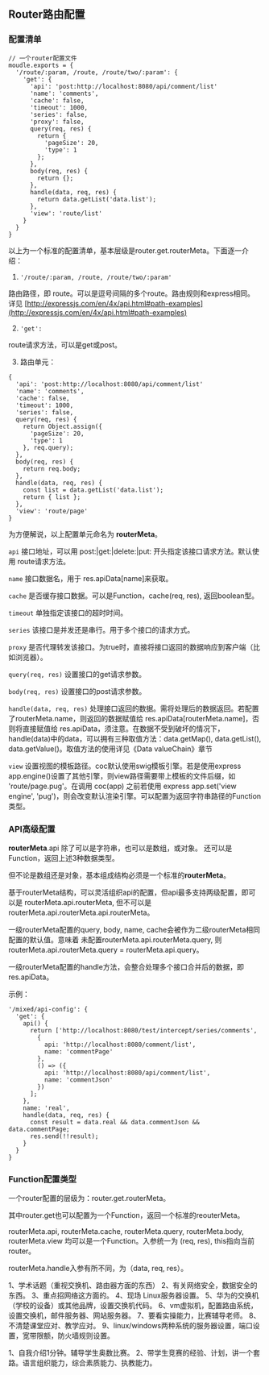 ## Router路由配置

### 配置清单
```
// 一个router配置文件
moudle.exports = {
  '/route/:param, /route, /route/two/:param': {
    'get': {
      'api': 'post:http://localhost:8080/api/comment/list'
      'name': 'comments',
      'cache': false,
      'timeout': 1000,
      'series': false,
      'proxy': false,
      query(req, res) {
        return {
          'pageSize': 20,
          'type': 1
        };
      },
      body(req, res) {
        return {};
      },
      handle(data, req, res) {
        return data.getList('data.list');
      },
      'view': 'route/list'
    }
  }
}
```

以上为一个标准的配置清单，基本层级是router.get.routerMeta。下面逐一介绍：

1. `'/route/:param, /route, /route/two/:param'`
  
  路由路径，即 route。可以是逗号间隔的多个route。路由规则和express相同。<br>
  详见 [http://expressjs.com/en/4x/api.html#path-examples](http://expressjs.com/en/4x/api.html#path-examples)
  
2. `'get':`

  route请求方法，可以是get或post。
  
3. 路由单元：
  
  ```
  {
    'api': 'post:http://localhost:8080/api/comment/list'
    'name': 'comments',
    'cache': false,
    'timeout': 1000,
    'series': false,
    query(req, res) {
      return Object.assign({
        'pageSize': 20,
        'type': 1
      }, req.query);
    },
    body(req, res) {
      return req.body;
    },
    handle(data, req, res) {
      const list = data.getList('data.list');
      return { list };
    },
    'view': 'route/page'
  }
  ```
  
  为方便解说，以上配置单元命名为 **routerMeta**。
  
  `api` 接口地址，可以用 post:|get:|delete:|put: 开头指定该接口请求方法。默认使用 route请求方法。
  
  `name` 接口数据名，用于 res.apiData[name]来获取。
  
  `cache` 是否缓存接口数据。可以是Function，cache(req, res), 返回boolean型。
  
  `timeout` 单独指定该接口的超时时间。
 
  `series` 该接口是并发还是串行。用于多个接口的请求方式。
  
  `proxy` 是否代理转发该接口。为true时，直接将接口返回的数据响应到客户端（比如浏览器）。
  
  `query(req, res)` 设置接口的get请求参数。
  
  `body(req, res)` 设置接口的post请求参数。
  
  `handle(data, req, res)` 处理接口返回的数据。需将处理后的数据返回。若配置了routerMeta.name，则返回的数据赋值给 res.apiData[routerMeta.name]，否则将直接赋值给 res.apiData，须注意。在数据不受到破坏的情况下，handle(data)中的data，可以拥有三种取值方法：data.getMap(), data.getList(), data.getValue()。取值方法的使用详见《Data valueChain》章节 
  
  `view` 设置视图的模板路径。coc默认使用swig模板引擎。若是使用express app.engine()设置了其他引擎，则view路径需要带上模板的文件后缀，如 'route/page.pug'。在调用 coc(app) 之前若使用 express app.set('view engine', 'pug')，则会改变默认渲染引擎。可以配置为返回字符串路径的Function类型。
  
  ### API高级配置
  
  **routerMeta**.api 除了可以是字符串，也可以是数组，或对象。 还可以是Function，返回上述3种数据类型。
  
  但不论是数组还是对象，基本组成结构必须是一个标准的**routerMeta**。
  
  基于routerMeta结构，可以灵活组织api的配置，但api最多支持两级配置，即可以是 routerMeta.api.routerMeta, 但不可以是 routerMeta.api.routerMeta.api.routerMeta。
  
  一级routerMeta配置的query, body, name, cache会被作为二级routerMeta相同配置的默认值。意味着 未配置routerMeta.api.routerMeta.query, 则routerMeta.api.routerMeta.query = routerMeta.api.query。
  
  一级routerMeta配置的handle方法，会整合处理多个接口合并后的数据，即res.apiData。
  
  示例：
  ```
  '/mixed/api-config': {
    'get': {
      api() {
        return ['http://localhost:8080/test/intercept/series/comments',
          {
            api: 'http://localhost:8080/comment/list',
            name: 'commentPage'
          },
          () => ({
            api: 'http://localhost:8080/api/comment/list',
            name: 'commentJson'
          })
        ];
      },
      name: 'real',
      handle(data, req, res) {
        const result = data.real && data.commentJson && data.commentPage;
        res.send(!!result);
      }
    }
  }
  ```
  
  ### Function配置类型
  一个router配置的层级为：router.get.routerMeta。
  
  其中router.get也可以配置为一个Function，返回一个标准的reouterMeta。
  
  routerMeta.api, routerMeta.cache, routerMeta.query, routerMeta.body, routerMeta.view
  均可以是一个Function。入参统一为 (req, res), this指向当前router。
  
  routerMeta.handle入参有所不同，为（data, req, res）。
  
  1、学术话题（重视交换机、路由器方面的东西）
  2、有关网络安全，数据安全的东西。
  3、重点招网络这方面的。
  4、现场 Linux服务器设置。
  5、华为的交换机（学校的设备）或其他品牌，设置交换机代码。
  6、vm虚拟机，配置路由系统，设置交换机，邮件服务器、网站服务器。
  7、要看实操能力，比赛辅导老师。
  8、不清楚课堂应对、教学应对。
  9、linux/windows两种系统的服务器设置，端口设置，宽带限额，防火墙规则设置。
  
  1、自我介绍1分钟。辅导学生奥数比赛。
  2、带学生竞赛的经验、计划，讲一个套路。语言组织能力，综合素质能力、执教能力。